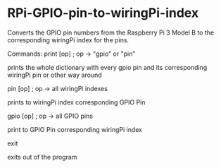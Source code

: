 # RPi-GPIO-pin-to-wiringPi-index
Converts the GPIO pin numbers from the Raspberry Pi 3 Model B to the corresponding wiringPi index for the pins.

Commands:
print [op]    ; op -> "gpio" or "pin"

  prints the whole dictionary with every gpio pin and its corresponding wiringPi pin or other way around
  
pin [op]      ; op -> all wiringPi indexes

  prints to wiringPi index corresponding GPIO Pin
  
gpio [op]     ; op -> all GPIO pins

  print to GPIO Pin corresponding wiringPi index
  
exit

  exits out of the program
  
